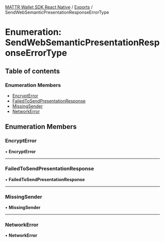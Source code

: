 [MATTR Wallet SDK React Native](../README.md) / [Exports](../modules.md) / SendWebSemanticPresentationResponseErrorType

# Enumeration: SendWebSemanticPresentationResponseErrorType

## Table of contents

### Enumeration Members

- [EncryptError](SendWebSemanticPresentationResponseErrorType.md#encrypterror)
- [FailedToSendPresentationResponse](SendWebSemanticPresentationResponseErrorType.md#failedtosendpresentationresponse)
- [MissingSender](SendWebSemanticPresentationResponseErrorType.md#missingsender)
- [NetworkError](SendWebSemanticPresentationResponseErrorType.md#networkerror)

## Enumeration Members

### EncryptError

• **EncryptError**

___

### FailedToSendPresentationResponse

• **FailedToSendPresentationResponse**

___

### MissingSender

• **MissingSender**

___

### NetworkError

• **NetworkError**
